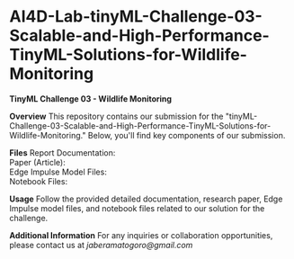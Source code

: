 # AI4D-Lab-tinyML-Challenge-03-Scalable-and-High-Performance-TinyML-Solutions-for-Wildlife-Monitoring

**TinyML Challenge 03 - Wildlife Monitoring**

**Overview**
This repository contains our submission for the "tinyML-Challenge-03-Scalable-and-High-Performance-TinyML-Solutions-for-Wildlife-Monitoring." Below, you'll find key components of our submission.

**Files**
Report Documentation:<br>
Paper (Article):<br>
Edge Impulse Model Files:<br>
Notebook Files:<br>

**Usage**
Follow the provided detailed documentation, research paper, Edge Impulse model files, and notebook files related to our solution for the challenge.

**Additional Information**
For any inquiries or collaboration opportunities, please contact us at *_jaberamatogoro@gmail.com_*

